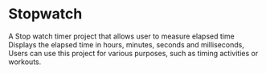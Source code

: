 # Stopwatch
A Stop watch timer project that allows user to measure elapsed time
Displays the elapsed time in hours, minutes, seconds and milliseconds,
Users can use this project for various purposes, such as timing activities or workouts.
